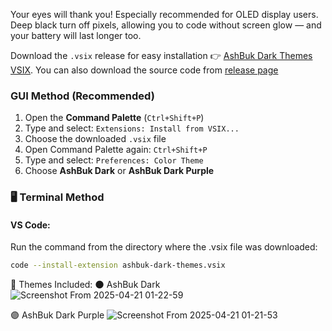 Your eyes will thank you! Especially recommended for OLED display users. 
Deep black turn off pixels, allowing you to code without screen glow — and your battery will last longer too.

Download the `.vsix` release for easy installation 👉 [AshBuk Dark Themes VSIX](https://github.com/AshBuk/vs-code-cursor_dark-themes/releases/download/v1.0.0/vs-code-cursor_dark-themes.vsix). 
You can also download the source code from [release page](https://github.com/AshBuk/vs-code-cursor_dark-themes/releases/latest)
### GUI Method (Recommended)
1. Open the **Command Palette** (`Ctrl+Shift+P`)
2. Type and select: `Extensions: Install from VSIX...`
3. Choose the downloaded `.vsix` file
4. Open Command Palette again: `Ctrl+Shift+P`
5. Type and select: `Preferences: Color Theme`
6. Choose **AshBuk Dark** or **AshBuk Dark Purple**

### 🖥️ Terminal Method
#### VS Code:
Run the command from the directory where the .vsix file was downloaded:
```bash
code --install-extension ashbuk-dark-themes.vsix
```

🎨 Themes Included:
🌑 AshBuk Dark
![Screenshot From 2025-04-21 01-22-59](https://github.com/user-attachments/assets/470aa8af-31ec-4b16-a5d4-e05094b8943c)


🟣 AshBuk Dark Purple
![Screenshot From 2025-04-21 01-21-53](https://github.com/user-attachments/assets/f9963f95-566e-46aa-83bd-7cdfd5d636e8)
